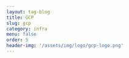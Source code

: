 ```yaml
---
layout: tag-blog
title: GCP
slug: gcp
category: infra
menu: false
order: 5
header-img: '/assets/img/logo/gcp-logo.png'
---
```


